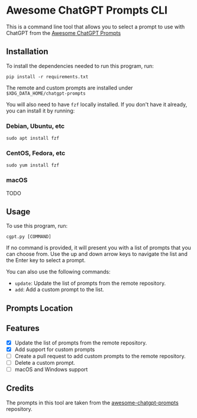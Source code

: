 # Awesome ChatGPT Prompts CLI

This is a command line tool that allows you to select a prompt to use with
ChatGPT from the [Awesome ChatGPT
Prompts](https://raw.githubusercontent.com/f/awesome-chatgpt-prompts)


## Installation

To install the dependencies needed to run this program, run:

`pip install -r requirements.txt`

The remote and custom prompts are installed under
`$XDG_DATA_HOME/chatgpt-prompts`

You will also need to have `fzf` locally installed. If you
don't have it already, you can install it by running:

### Debian, Ubuntu, etc
`sudo apt install fzf`

### CentOS, Fedora, etc
`sudo yum install fzf`

### macOS
TODO


## Usage

To use this program, run:

`cgpt.py [COMMAND]`

If no command is provided, it will present you with a list
of prompts that you can choose from. Use the up and down
arrow keys to navigate the list and the Enter key to
select a prompt.

You can also use the following commands:

- `update`: Update the list of prompts from the remote repository.
- `add`: Add a custom prompt to the list.


## Prompts Location


## Features

- [x] Update the list of prompts from the remote repository.
- [x] Add support for custom prompts
- [ ] Create a pull request to add custom prompts to the
  remote repository.
- [ ] Delete a custom prompt.
- [ ] macOS and Windows support

## Credits
The prompts in this tool are taken from the [awesome-chatgpt-prompts](https://github.com/f/awesome-chatgpt-prompts) repository.



